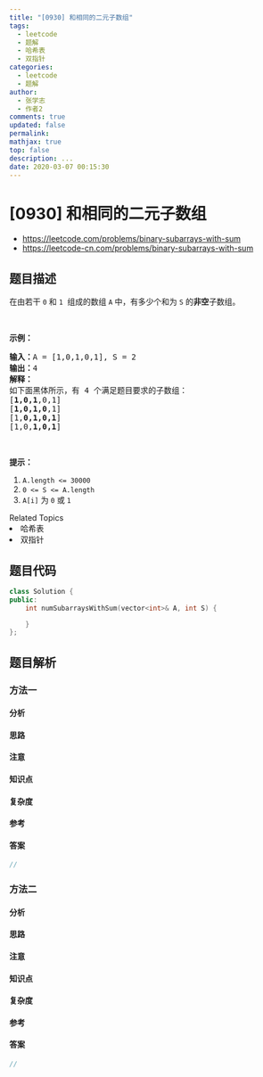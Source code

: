```yaml
---
title: "[0930] 和相同的二元子数组"
tags:
  - leetcode
  - 题解
  - 哈希表
  - 双指针
categories:
  - leetcode
  - 题解
author:
  - 张学志
  - 作者2
comments: true
updated: false
permalink:
mathjax: true
top: false
description: ...
date: 2020-03-07 00:15:30
---
```



# [0930] 和相同的二元子数组
* https://leetcode.com/problems/binary-subarrays-with-sum
* https://leetcode-cn.com/problems/binary-subarrays-with-sum


## 题目描述

<p>在由若干&nbsp;<code>0</code>&nbsp;和&nbsp;<code>1</code>&nbsp; 组成的数组&nbsp;<code>A</code>&nbsp;中，有多少个和为 <code>S</code>&nbsp;的<strong>非空</strong>子数组。</p>

<p>&nbsp;</p>

<p><strong>示例：</strong></p>

<pre><strong>输入：</strong>A = [1,0,1,0,1], S = 2
<strong>输出：</strong>4
<strong>解释：</strong>
如下面黑体所示，有 4 个满足题目要求的子数组：
[<strong>1,0,1</strong>,0,1]
[<strong>1,0,1,0</strong>,1]
[1,<strong>0,1,0,1</strong>]
[1,0,<strong>1,0,1</strong>]
</pre>

<p>&nbsp;</p>

<p><strong>提示：</strong></p>

<ol>
	<li><code>A.length &lt;= 30000</code></li>
	<li><code>0 &lt;= S &lt;= A.length</code></li>
	<li><code>A[i]</code>&nbsp;为&nbsp;<code>0</code>&nbsp;或&nbsp;<code>1</code></li>
</ol>
<div><div>Related Topics</div><div><li>哈希表</li><li>双指针</li></div></div>


## 题目代码

```cpp
class Solution {
public:
    int numSubarraysWithSum(vector<int>& A, int S) {

    }
};
```


## 题目解析


### 方法一

#### 分析

#### 思路

#### 注意

#### 知识点

#### 复杂度

#### 参考

#### 答案

```cpp
//
```


### 方法二

#### 分析

#### 思路

#### 注意

#### 知识点

#### 复杂度

#### 参考

#### 答案

```cpp
//
```


